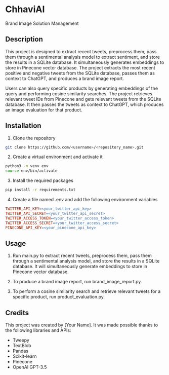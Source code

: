 # ChhaviAI
Brand Image Solution Management

## Description
This project is designed to extract recent tweets, preprocess them, pass them through a sentimental analysis model to extract sentiment, and store the results in a SQLite database. It simultaneously generates embeddings to store in Pinecone vector database. The project extracts the most recent positive and negative tweets from the SQLite database, passes them as context to ChatGPT, and produces a brand image report.

Users can also query specific products by generating embeddings of the query and performing cosine similarity searches. The project retrieves relevant tweet IDs from Pinecone and gets relevant tweets from the SQLite database. It then passes the tweets as context to ChatGPT, which produces an image evaluation for that product.

## Installation
1. Clone the repository
```bash
git clone https://github.com/<username>/<repository_name>.git
```
2. Create a virtual environment and activate it
``` bash
python3 -m venv env
source env/bin/activate
```

3. Install the required packages
``` bash
pip install -r requirements.txt
```
4. Create a file named .env and add the following environment variables
``` makefile
TWITTER_API_KEY=<your_twitter_api_key>
TWITTER_API_SECRET=<your_twitter_api_secret>
TWITTER_ACCESS_TOKEN=<your_twitter_access_token>
TWITTER_ACCESS_SECRET=<your_twitter_access_secret>
PINECONE_API_KEY=<your_pinecone_api_key>
```
## Usage
1. Run main.py to extract recent tweets, preprocess them, pass them through a sentimental analysis model, and store the results in a SQLite database. It will simultaneously generate embeddings to store in Pinecone vector database.

2. To produce a brand image report, run brand_image_report.py.

3. To perform a cosine similarity search and retrieve relevant tweets for a specific product, run product_evaluation.py.

## Credits
This project was created by [Your Name]. It was made possible thanks to the following libraries and APIs:

- Tweepy
- TextBlob
- Pandas
- Scikit-learn
- Pinecone
- OpenAI GPT-3.5